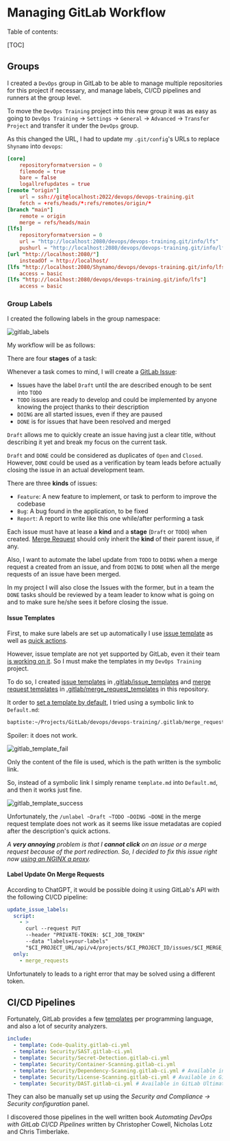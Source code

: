 # Managing GitLab Workflow

Table of contents:

[TOC]

## Groups

I created a `DevOps` group in GitLab to be able to manage multiple repositories for this project if necessary, and manage labels, CI/CD pipelines and runners at the group level.

To move the `DevOps Training` project into this new group it was as easy as going to `DevOps Training` -> `Settings` -> `General` -> `Advanced` -> `Transfer Project` and transfer it under the `DevOps` group.

As this changed the URL, I had to update my `.git/config`'s URLs to replace `Shynamo` into `devops`:

```toml
[core]
    repositoryformatversion = 0
    filemode = true
    bare = false
    logallrefupdates = true
[remote "origin"]
    url = ssh://git@localhost:2022/devops/devops-training.git
    fetch = +refs/heads/*:refs/remotes/origin/*
[branch "main"]
    remote = origin
    merge = refs/heads/main
[lfs]
    repositoryformatversion = 0
    url = "http://localhost:2080/devops/devops-training.git/info/lfs"
    pushurl = "http://localhost:2080/devops/devops-training.git/info/lfs"
[url "http://localhost:2080/"]
    insteadOf = http://localhost/
[lfs "http://localhost:2080/Shynamo/devops/devops-training.git/info/lfs"]
    access = basic
[lfs "http://localhost:2080/devops/devops-training.git/info/lfs"]
    access = basic
```

### Group Labels

I created the following labels in the group namespace:

![gitlab_labels](assets/gitlab_labels.png)

My workflow will be as follows:

There are four **stages** of a task:

Whenever a task comes to mind, I will create a [GitLab Issue](https://docs.gitlab.com/ee/user/project/issues/):

- Issues have the label `Draft` until the are described enough to be sent into `TODO`
- `TODO` issues are ready to develop and could be implemented by anyone knowing the project thanks to their description
- `DOING` are all started issues, even if they are paused
- `DONE` is for issues that have been resolved and merged

`Draft` allows me to quickly create an issue having just a clear title, without describing it yet and break my focus on the current task.

`Draft` and `DONE` could be considered as duplicates of `Open` and `Closed`. However, `DONE` could be used as a verification by team leads before actually closing the issue in an actual development team.

There are three **kinds** of issues:

- `Feature`: A new feature to implement, or task to perform to improve the codebase
- `Bug`: A bug found in the application, to be fixed
- `Report`: A report to write like this one while/after performing a task

Each issue must have at lease a **kind** and a **stage** (`Draft` or `TODO`) when created. [Merge Request](https://docs.gitlab.com/ee/user/project/merge_requests/#merge-requests) should only inherit the **kind** of their parent issue, if any.

Also, I want to automate the label update from `TODO` to `DOING` when a merge request a created from an issue, and from `DOING` to `DONE` when all the merge requests of an issue have been merged.

In my project I will also close the Issues with the former, but in a team the `DONE` tasks should be reviewed by a team leader to know what is going on and to make sure he/she sees it before closing the issue.

#### Issue Templates

First, to make sure labels are set up automatically I use [issue template](https://docs.gitlab.com/ee/user/project/description_templates.html#create-an-issue-template) as well as [quick actions](https://docs.gitlab.com/ee/user/project/quick_actions.html#gitlab-quick-actions).

However, issue template are not yet supported by GitLab, even it their team [is working on it](https://gitlab.com/gitlab-org/gitlab/-/issues/7749). So I must make the templates in my `DevOps Training` project.

To do so, I created [issue templates](../.gitlab/issue_templates) in [.gitlab/issue_templates](../.gitlab/issue_templates) and [merge request templates](../.gitlab/merge_request_templates) in [.gitlab/merge_request_templates](../.gitlab/merge_request_templates) in this repository.

It order to [set a template by default](https://docs.gitlab.com/ee/user/project/description_templates.html#set-a-default-template-for-merge-requests-and-issues), I tried using a symbolic link to `Default.md`:

```cmd
baptiste:~/Projects/GitLab/devops/devops-training/.gitlab/merge_request_templates$ ln -s template.md Default.md ln -s template.md Default.md
```

Spoiler: it does not work.

![gitlab_template_fail](assets/gitlab_template_fail.png)

Only the content of the file is used, which is the path written is the symbolic link.

So, instead of a symbolic link I simply rename `template.md` into `Default.md`, and then it works just fine.

![gitlab_template_success](assets/gitlab_template_success.png)

Unfortunately, the `/unlabel ~Draft ~TODO ~DOING ~DONE` in the merge request template does not work as it seems like issue metadatas are copied after the description's quick actions.

*A **very annoying** problem is that I **cannot click** on an issue or a merge request because of the port redirection. So, I decided to fix this issue right now [using an NGINX a proxy](nxginx_proxy.md).*

#### Label Update On Merge Requests

According to ChatGPT, it would be possible doing it using GitLab's API with the following CI/CD pipeline:

```yaml
update_issue_labels:
  script:
    - >
      curl --request PUT
      --header "PRIVATE-TOKEN: $CI_JOB_TOKEN"
      --data "labels=your-labels"
      "$CI_PROJECT_URL/api/v4/projects/$CI_PROJECT_ID/issues/$CI_MERGE_REQUEST_IID"
  only:
    - merge_requests
```

Unfortunately to leads to a right error that may be solved using a different token.

## CI/CD Pipelines

Fortunately, GitLab provides a few [templates](https://gitlab.com/gitlab-org/gitlab/-/tree/master/lib/gitlab/ci/templates) per programming language, and also a lot of security analyzers.

```YAML
include:
  - template: Code-Quality.gitlab-ci.yml
  - template: Security/SAST.gitlab-ci.yml
  - template: Security/Secret-Detection.gitlab-ci.yml
  - template: Security/Container-Scanning.gitlab-ci.yml
  - template: Security/Dependency-Scanning.gitlab-ci.yml # Available in GitLab Ultimate
  - template: Security/License-Scanning.gitlab-ci.yml # Available in GitLab Ultimate
  - template: Security/DAST.gitlab-ci.yml # Available in GitLab Ultimate
```

They can also be manually set up using the *Security and Compliance -> Security configuration* panel.

I discovered those pipelines in the well written book *Automating DevOps with GitLab CI/CD Pipelines* written by Christopher Cowell, Nicholas Lotz and Chris Timberlake.
